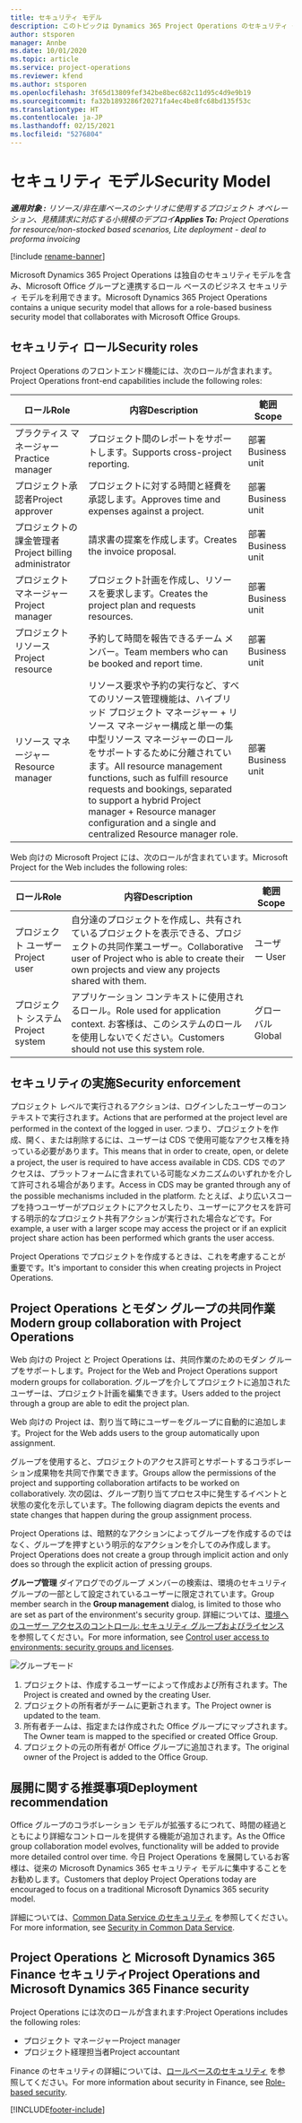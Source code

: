 ```yaml
---
title: セキュリティ モデル
description: このトピックは Dynamics 365 Project Operations のセキュリティ モデルに関する情報を提供します。
author: stsporen
manager: Annbe
ms.date: 10/01/2020
ms.topic: article
ms.service: project-operations
ms.reviewer: kfend
ms.author: stsporen
ms.openlocfilehash: 3f65d13809fef342be8bec682c11d95c4d9e9b19
ms.sourcegitcommit: fa32b1893286f20271fa4ec4be8fc68bd135f53c
ms.translationtype: HT
ms.contentlocale: ja-JP
ms.lasthandoff: 02/15/2021
ms.locfileid: "5276804"
---
```

# <a name="security-model"></a><span data-ttu-id="6a3b2-103">セキュリティ モデル</span><span class="sxs-lookup"><span data-stu-id="6a3b2-103">Security Model</span></span>

<span data-ttu-id="6a3b2-104">_**適用対象 :** リソース/非在庫ベースのシナリオに使用するプロジェクト オペレーション、見積請求に対応する小規模のデプロイ_</span><span class="sxs-lookup"><span data-stu-id="6a3b2-104">_**Applies To:** Project Operations for resource/non-stocked based scenarios, Lite deployment - deal to proforma invoicing_</span></span>

[!include [rename-banner](~/includes/cc-data-platform-banner.md)]

<span data-ttu-id="6a3b2-105">Microsoft Dynamics 365 Project Operations は独自のセキュリティモデルを含み、Microsoft Office グループと連携するロール ベースのビジネス セキュリティ モデルを利用できます。</span><span class="sxs-lookup"><span data-stu-id="6a3b2-105">Microsoft Dynamics 365 Project Operations contains a unique security model that allows for a role-based business security model that collaborates with Microsoft Office Groups.</span></span> 


## <a name="security-roles"></a><span data-ttu-id="6a3b2-106">セキュリティ ロール</span><span class="sxs-lookup"><span data-stu-id="6a3b2-106">Security roles</span></span>
<span data-ttu-id="6a3b2-107">Project Operations のフロントエンド機能には、次のロールが含まれます。</span><span class="sxs-lookup"><span data-stu-id="6a3b2-107">Project Operations front-end capabilities include the following roles:</span></span>

| <span data-ttu-id="6a3b2-108">ロール</span><span class="sxs-lookup"><span data-stu-id="6a3b2-108">Role</span></span>                          | <span data-ttu-id="6a3b2-109">内容</span><span class="sxs-lookup"><span data-stu-id="6a3b2-109">Description</span></span>                                                                                                                                                                 | <span data-ttu-id="6a3b2-110">範囲</span><span class="sxs-lookup"><span data-stu-id="6a3b2-110">Scope</span></span> |
|-------------------------------|-----------------------------------------------------------------------------------------------------------------------------------------------------------------------------|------|
| <span data-ttu-id="6a3b2-111">プラクティス マネージャー</span><span class="sxs-lookup"><span data-stu-id="6a3b2-111">Practice manager</span></span>              | <span data-ttu-id="6a3b2-112">プロジェクト間のレポートをサポートします。</span><span class="sxs-lookup"><span data-stu-id="6a3b2-112">Supports cross-project reporting.</span></span>                                                                                                            | <span data-ttu-id="6a3b2-113">部署</span><span class="sxs-lookup"><span data-stu-id="6a3b2-113">Business unit</span></span>              |
| <span data-ttu-id="6a3b2-114">プロジェクト承認者</span><span class="sxs-lookup"><span data-stu-id="6a3b2-114">Project approver</span></span>              | <span data-ttu-id="6a3b2-115">プロジェクトに対する時間と経費を承認します。</span><span class="sxs-lookup"><span data-stu-id="6a3b2-115">Approves time and expenses against a project.</span></span>                                                                                                                              | <span data-ttu-id="6a3b2-116">部署</span><span class="sxs-lookup"><span data-stu-id="6a3b2-116">Business unit</span></span> |
| <span data-ttu-id="6a3b2-117">プロジェクトの課金管理者</span><span class="sxs-lookup"><span data-stu-id="6a3b2-117">Project billing administrator</span></span> | <span data-ttu-id="6a3b2-118">請求書の提案を作成します。</span><span class="sxs-lookup"><span data-stu-id="6a3b2-118">Creates the invoice proposal.</span></span>                                                                                                                                                 | <span data-ttu-id="6a3b2-119">部署</span><span class="sxs-lookup"><span data-stu-id="6a3b2-119">Business unit</span></span> |
| <span data-ttu-id="6a3b2-120">プロジェクト マネージャー</span><span class="sxs-lookup"><span data-stu-id="6a3b2-120">Project manager</span></span>               | <span data-ttu-id="6a3b2-121">プロジェクト計画を作成し、リソースを要求します。</span><span class="sxs-lookup"><span data-stu-id="6a3b2-121">Creates the project plan and requests resources.</span></span>                                                                                                                              | <span data-ttu-id="6a3b2-122">部署</span><span class="sxs-lookup"><span data-stu-id="6a3b2-122">Business unit</span></span> |
| <span data-ttu-id="6a3b2-123">プロジェクト リソース</span><span class="sxs-lookup"><span data-stu-id="6a3b2-123">Project resource</span></span>              | <span data-ttu-id="6a3b2-124">予約して時間を報告できるチーム メンバー。</span><span class="sxs-lookup"><span data-stu-id="6a3b2-124">Team members who can be booked and report time.</span></span>                                                                                                          | <span data-ttu-id="6a3b2-125">部署</span><span class="sxs-lookup"><span data-stu-id="6a3b2-125">Business unit</span></span>|
| <span data-ttu-id="6a3b2-126">リソース マネージャー</span><span class="sxs-lookup"><span data-stu-id="6a3b2-126">Resource manager</span></span>              | <span data-ttu-id="6a3b2-127">リソース要求や予約の実行など、すべてのリソース管理機能は、ハイブリッド プロジェクト マネージャー + リソース マネージャー構成と単一の集中型リソース マネージャーのロールをサポートするために分離されています。</span><span class="sxs-lookup"><span data-stu-id="6a3b2-127">All resource management functions, such as fulfill resource requests and bookings, separated to support a hybrid Project manager + Resource manager configuration and a single and centralized Resource manager role.</span></span> | <span data-ttu-id="6a3b2-128">部署</span><span class="sxs-lookup"><span data-stu-id="6a3b2-128">Business unit</span></span> |


<span data-ttu-id="6a3b2-129">Web 向けの Microsoft Project には、次のロールが含まれています。</span><span class="sxs-lookup"><span data-stu-id="6a3b2-129">Microsoft Project for the Web includes the following roles:</span></span>

| <span data-ttu-id="6a3b2-130">ロール</span><span class="sxs-lookup"><span data-stu-id="6a3b2-130">Role</span></span>           | <span data-ttu-id="6a3b2-131">内容</span><span class="sxs-lookup"><span data-stu-id="6a3b2-131">Description</span></span>                                                                                                        | <span data-ttu-id="6a3b2-132">範囲</span><span class="sxs-lookup"><span data-stu-id="6a3b2-132">Scope</span></span>  |
|----------------|--------------------------------------------------------------------------------------------------------------------|--------|
| <span data-ttu-id="6a3b2-133">プロジェクト ユーザー</span><span class="sxs-lookup"><span data-stu-id="6a3b2-133">Project user</span></span>   | <span data-ttu-id="6a3b2-134">自分達のプロジェクトを作成し、共有されているプロジェクトを表示できる、プロジェクトの共同作業ユーザー。</span><span class="sxs-lookup"><span data-stu-id="6a3b2-134">Collaborative user of Project   who is able to create their own projects and view any projects shared with   them.</span></span> | <span data-ttu-id="6a3b2-135">ユーザー </span><span class="sxs-lookup"><span data-stu-id="6a3b2-135">User</span></span>   |
| <span data-ttu-id="6a3b2-136">プロジェクト システム</span><span class="sxs-lookup"><span data-stu-id="6a3b2-136">Project system</span></span> | <span data-ttu-id="6a3b2-137">アプリケーション コンテキストに使用されるロール。</span><span class="sxs-lookup"><span data-stu-id="6a3b2-137">Role used for application   context.</span></span> <span data-ttu-id="6a3b2-138">お客様は、このシステムのロールを使用しないでください。</span><span class="sxs-lookup"><span data-stu-id="6a3b2-138">Customers should not use this system role.</span></span>                                    | <span data-ttu-id="6a3b2-139">グローバル</span><span class="sxs-lookup"><span data-stu-id="6a3b2-139">Global</span></span> |

## <a name="security-enforcement"></a><span data-ttu-id="6a3b2-140">セキュリティの実施</span><span class="sxs-lookup"><span data-stu-id="6a3b2-140">Security enforcement</span></span>
<span data-ttu-id="6a3b2-141">プロジェクト レベルで実行されるアクションは、ログインしたユーザーのコンテキストで実行されます。</span><span class="sxs-lookup"><span data-stu-id="6a3b2-141">Actions that are performed at the project level are performed in the context of the logged in user.</span></span> <span data-ttu-id="6a3b2-142">つまり、プロジェクトを作成、開く、または削除するには、ユーザーは CDS で使用可能なアクセス権を持っている必要があります。</span><span class="sxs-lookup"><span data-stu-id="6a3b2-142">This means that in order to create, open, or delete a project, the user is required to have access available in CDS.</span></span> <span data-ttu-id="6a3b2-143">CDS でのアクセスは、プラットフォームに含まれている可能なメカニズムのいずれかを介して許可される場合があります。</span><span class="sxs-lookup"><span data-stu-id="6a3b2-143">Access in CDS may be granted through any of the possible mechanisms included in the platform.</span></span> <span data-ttu-id="6a3b2-144">たとえば、より広いスコープを持つユーザーがプロジェクトにアクセスしたり、ユーザーにアクセスを許可する明示的なプロジェクト共有アクションが実行された場合などです。</span><span class="sxs-lookup"><span data-stu-id="6a3b2-144">For example, a user with a larger scope may access the project or if an explicit project share action has been performed which grants the user access.</span></span>

<span data-ttu-id="6a3b2-145">Project Operations でプロジェクトを作成するときは、これを考慮することが重要です。</span><span class="sxs-lookup"><span data-stu-id="6a3b2-145">It's important to consider this when creating projects in Project Operations.</span></span>

## <a name="modern-group-collaboration-with-project-operations"></a><span data-ttu-id="6a3b2-146">Project Operations とモダン グループの共同作業</span><span class="sxs-lookup"><span data-stu-id="6a3b2-146">Modern group collaboration with Project Operations</span></span>
<span data-ttu-id="6a3b2-147">Web 向けの Project と Project Operations は、共同作業のためのモダン グループをサポートします。</span><span class="sxs-lookup"><span data-stu-id="6a3b2-147">Project for the Web and Project Operations support modern groups for collaboration.</span></span> <span data-ttu-id="6a3b2-148">グループを介してプロジェクトに追加されたユーザーは、プロジェクト計画を編集できます。</span><span class="sxs-lookup"><span data-stu-id="6a3b2-148">Users added to the project through a group are able to edit the project plan.</span></span>

<span data-ttu-id="6a3b2-149">Web 向けの Project は、割り当て時にユーザーをグループに自動的に追加します。</span><span class="sxs-lookup"><span data-stu-id="6a3b2-149">Project for the Web adds users to the group automatically upon assignment.</span></span>

<span data-ttu-id="6a3b2-150">グループを使用すると、プロジェクトのアクセス許可とサポートするコラボレーション成果物を共同で作業できます。</span><span class="sxs-lookup"><span data-stu-id="6a3b2-150">Groups allow the permissions of the project and supporting collaboration artifacts to be worked on collaboratively.</span></span> <span data-ttu-id="6a3b2-151">次の図は、グループ割り当てプロセス中に発生するイベントと状態の変化を示しています。</span><span class="sxs-lookup"><span data-stu-id="6a3b2-151">The following diagram depicts the events and state changes that happen during the group assignment process.</span></span>

<span data-ttu-id="6a3b2-152">Project Operations は、暗黙的なアクションによってグループを作成するのではなく、グループを押すという明示的なアクションを介してのみ作成します。</span><span class="sxs-lookup"><span data-stu-id="6a3b2-152">Project Operations does not create a group through implicit action and only does so through the explicit action of pressing groups.</span></span>

<span data-ttu-id="6a3b2-153">**グループ管理** ダイアログでのグループ メンバーの検索は、環境のセキュリティ グループの一部として設定されているユーザーに限定されています。</span><span class="sxs-lookup"><span data-stu-id="6a3b2-153">Group member search in the **Group management** dialog, is limited to those who are set as part of the environment's security group.</span></span> <span data-ttu-id="6a3b2-154">詳細については、[環境へのユーザー アクセスのコントロール: セキュリティ グループおよびライセンス](https://docs.microsoft.com/power-platform/admin/control-user-access) を参照してください。</span><span class="sxs-lookup"><span data-stu-id="6a3b2-154">For more information, see [Control user access to environments: security groups and licenses](https://docs.microsoft.com/power-platform/admin/control-user-access).</span></span>

![グループモード](./media/groupsmode.png)

1. <span data-ttu-id="6a3b2-156">プロジェクトは、作成するユーザーによって作成および所有されます。</span><span class="sxs-lookup"><span data-stu-id="6a3b2-156">The Project is created and owned by the creating User.</span></span>
2. <span data-ttu-id="6a3b2-157">プロジェクトの所有者がチームに更新されます。</span><span class="sxs-lookup"><span data-stu-id="6a3b2-157">The Project owner is updated to the team.</span></span>
3. <span data-ttu-id="6a3b2-158">所有者チームは、指定または作成された Office グループにマップされます。</span><span class="sxs-lookup"><span data-stu-id="6a3b2-158">The Owner team is mapped to the specified or created Office Group.</span></span>
4. <span data-ttu-id="6a3b2-159">プロジェクトの元の所有者が Office グループに追加されます。</span><span class="sxs-lookup"><span data-stu-id="6a3b2-159">The original owner of the Project is added to the Office Group.</span></span>

## <a name="deployment-recommendation"></a><span data-ttu-id="6a3b2-160">展開に関する推奨事項</span><span class="sxs-lookup"><span data-stu-id="6a3b2-160">Deployment recommendation</span></span>
<span data-ttu-id="6a3b2-161">Office グループのコラボレーション モデルが拡張するにつれて、時間の経過とともにより詳細なコントロールを提供する機能が追加されます。</span><span class="sxs-lookup"><span data-stu-id="6a3b2-161">As the Office group collaboration model evolves, functionality will be added to provide more detailed control over time.</span></span> <span data-ttu-id="6a3b2-162">今日 Project Operations を展開しているお客様は、従来の Microsoft Dynamics 365 セキュリティ モデルに集中することをお勧めします。</span><span class="sxs-lookup"><span data-stu-id="6a3b2-162">Customers that deploy Project Operations today are encouraged to focus on a traditional Microsoft Dynamics 365 security model.</span></span>

<span data-ttu-id="6a3b2-163">詳細については、[Common Data Service のセキュリティ](https://docs.microsoft.com/power-platform/admin/wp-security) を参照してください。</span><span class="sxs-lookup"><span data-stu-id="6a3b2-163">For more information, see [Security in Common Data Service](https://docs.microsoft.com/power-platform/admin/wp-security).</span></span>

## <a name="project-operations-and-microsoft-dynamics-365-finance-security"></a><span data-ttu-id="6a3b2-164">Project Operations と Microsoft Dynamics 365 Finance セキュリティ</span><span class="sxs-lookup"><span data-stu-id="6a3b2-164">Project Operations and Microsoft Dynamics 365 Finance security</span></span>
<span data-ttu-id="6a3b2-165">Project Operations には次のロールが含まれます:</span><span class="sxs-lookup"><span data-stu-id="6a3b2-165">Project Operations includes the following roles:</span></span>

- <span data-ttu-id="6a3b2-166">プロジェクト マネージャー</span><span class="sxs-lookup"><span data-stu-id="6a3b2-166">Project manager</span></span>
- <span data-ttu-id="6a3b2-167">プロジェクト経理担当者</span><span class="sxs-lookup"><span data-stu-id="6a3b2-167">Project accountant</span></span>

<span data-ttu-id="6a3b2-168">Finance のセキュリティの詳細については、[ロールベースのセキュリティ](https://docs.microsoft.com/dynamics365/fin-ops-core/dev-itpro/sysadmin/role-based-security) を参照してください。</span><span class="sxs-lookup"><span data-stu-id="6a3b2-168">For more information about security in Finance, see [Role-based security](https://docs.microsoft.com/dynamics365/fin-ops-core/dev-itpro/sysadmin/role-based-security).</span></span>




[!INCLUDE[footer-include](../includes/footer-banner.md)]